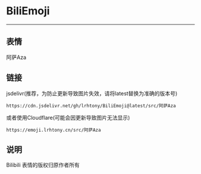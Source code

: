 # BiliEmoji
---
## 表情
阿萨Aza
## 链接
jsdelivr(推荐，为防止更新导致图片失效，请将latest替换为准确的版本号)
```
https://cdn.jsdelivr.net/gh/lrhtony/BiliEmoji@latest/src/阿萨Aza
```
或者使用Cloudflare(可能会因更新导致图片无法显示)
```
https://emoji.lrhtony.cn/src/阿萨Aza
```
## 说明
Bilibili 表情的版权归原作者所有

